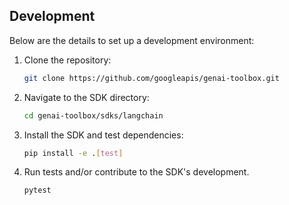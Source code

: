 ## Development

Below are the details to set up a development environment:

1. Clone the repository:
    ```bash
    git clone https://github.com/googleapis/genai-toolbox.git
    ```
1. Navigate to the SDK directory:
    ```bash
    cd genai-toolbox/sdks/langchain
    ```
1. Install the SDK and test dependencies:
    ```bash
    pip install -e .[test]
    ```
1. Run tests and/or contribute to the SDK's development.
    ```bash
    pytest
    ```